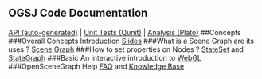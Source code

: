## OGSJ Code Documentation
[API (auto-generated)](docs/annotated-source/osg.html) | [Unit Tests (Qunit)](tests/) | [Analysis (Plato)](docs/analysis)
##Concepts
###Overall Concepts Introduction
[Slides](http://www.macs.hw.ac.uk/~ruth/year4VEs/Slides10/L9.pdf)
###What is a Scene Graph are its uses ?
[Scene Graph](http://www.stackedboxes.org/~lmb/en/computer-stuff/asittbpo-open-scene-graph/chapter-1-the-basics)
###How to set properties on Nodes ?
[StateSet](http://www.bricoworks.com/articles/stateset/stateset.html) and [StateGraph](http://www.bricoworks.com/articles/stategraph/stategraph.html)
###Basic
An interactive introduction to [WebGL](http://www.webglacademy.com/)
###OpenSceneGraph Help
[FAQ](http://www.openscenegraph.org/index.php/support/faq) and [Knowledge Base](www.openscenegraph.org/index.php/documentation/knowledge-base)
